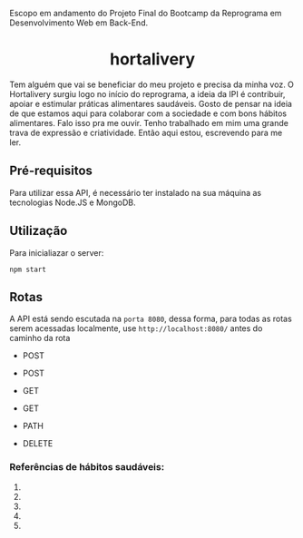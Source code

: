 Escopo em andamento do Projeto Final do Bootcamp da Reprograma em Desenvolvimento Web em Back-End.

<h1><center>hortalivery</center></h1>

Tem alguém que vai se beneficiar do meu projeto e precisa da minha voz.
O Hortalivery surgiu logo no início do reprograma, a ideia da IPI é contribuir, apoiar e estimular práticas alimentares saudáveis.
Gosto de pensar na ideia de que estamos aqui para colaborar com a sociedade e com bons hábitos alimentares.
Falo isso pra me ouvir. Tenho trabalhado em mim uma grande trava de expressão e criatividade. 
Então aqui estou, escrevendo para me ler.

<h2>Pré-requisitos</h2>

Para utilizar essa API, é necessário ter instalado na sua máquina as tecnologias Node.JS e MongoDB.

<h2>Utilização</h2>

Para inicialiazar o server:
```
npm start
```

<h2>Rotas</h2>

A API está sendo escutada na `porta 8080`, dessa forma, para todas as rotas serem acessadas localmente, use `http://localhost:8080/` antes do caminho da rota

- POST 

- POST 

- GET 

- GET 

- PATH 

- DELETE 


### Referências de hábitos saudáveis:

1. 
2. 
3. 
4. 
5. 

